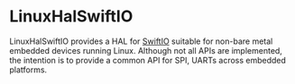 # LinuxHalSwiftIO

LinuxHalSwiftIO provides a HAL for [SwiftIO](https://github.com/madmachineio/SwiftIO) suitable for non-bare metal embedded devices running Linux. Although not all APIs are implemented, the intention is to provide a common API for SPI, UARTs across embedded platforms.

